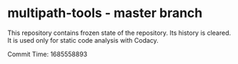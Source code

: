 # multipath-tools - master branch

This repository contains frozen state of the repository.
Its history is cleared. It is used only for static code
analysis with Codacy.

Commit Time: 1685558893